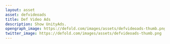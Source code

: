 ```yaml
---
layout: asset
asset: defvideoads
title: Def Video Ads
description: Show UnityAds.
opengraph_image: https://defold.com/images/assets/defvideoads-thumb.png
twitter_image: https://defold.com/images/assets/defvideoads-thumb.png
---
```


